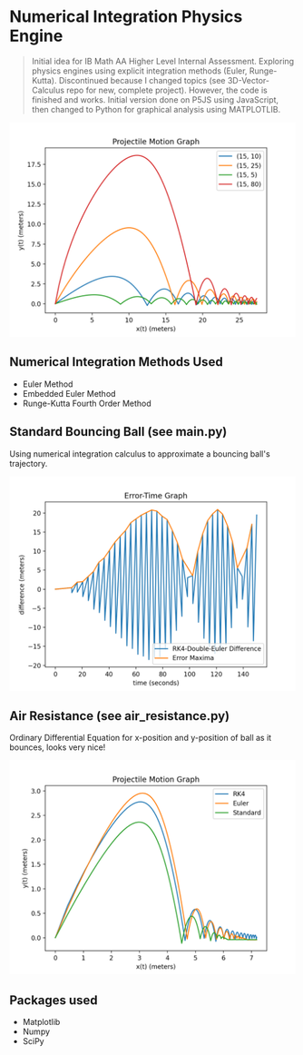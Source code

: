 # Numerical Integration Physics Engine
> Initial idea for IB Math AA Higher Level Internal Assessment. Exploring physics engines using explicit integration methods (Euler, Runge-Kutta). Discontinued because I changed topics (see 3D-Vector-Calculus repo for new, complete project). However, the code is finished and works. Initial version done on P5JS using JavaScript, then changed to Python for graphical analysis using MATPLOTLIB.

<p align="center">
  <img src="img/multiple_trials.png" />
</p>


## Numerical Integration Methods Used
* Euler Method
* Embedded Euler Method
* Runge-Kutta Fourth Order Method

## Standard Bouncing Ball (see main.py)
Using numerical integration calculus to approximate a bouncing ball's trajectory.


<p align="center">
  <img src="img/long_error.png" />
</p>

## Air Resistance (see air_resistance.py)
Ordinary Differential Equation for x-position and y-position of ball as it bounces, looks very nice! 

<p align="center">
  <img src="img/air_2.png" />
</p>

## Packages used
* Matplotlib
* Numpy
* SciPy
